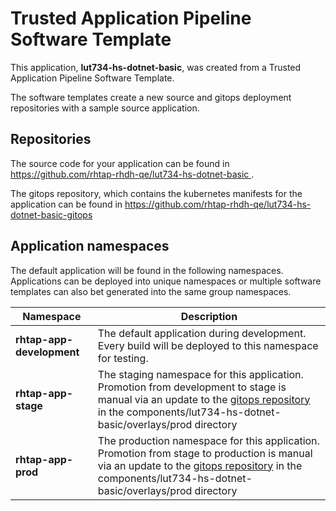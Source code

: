 # Trusted Application Pipeline Software Template

This application, **lut734-hs-dotnet-basic**, was created from a Trusted Application Pipeline Software Template.

The software templates create a new source and gitops deployment repositories with a sample source application. 

## Repositories

The source code for your application can be found in [https://github.com/rhtap-rhdh-qe/lut734-hs-dotnet-basic ](https://github.com/rhtap-rhdh-qe/lut734-hs-dotnet-basic ).
 
The gitops repository, which contains the kubernetes manifests for the application can be found in 
[https://github.com/rhtap-rhdh-qe/lut734-hs-dotnet-basic-gitops ](https://github.com/rhtap-rhdh-qe/lut734-hs-dotnet-basic-gitops ) 

## Application namespaces 

The default application will be found in the following namespaces. Applications can be deployed into unique namespaces or multiple software templates can also bet generated into the same group namespaces.  

|  Namespace   |  Description   |  
| -------- | -------- |   
| **rhtap-app-development** | The default application during development. Every build will be deployed to this namespace for testing. | 
| **rhtap-app-stage** | The staging namespace for this application. Promotion from development to stage is manual via an update to the [gitops repository](https://github.com/rhtap-rhdh-qe/lut734-hs-dotnet-basic-gitops ) in the components/lut734-hs-dotnet-basic/overlays/prod directory |  
| **rhtap-app-prod** | The production namespace for this application. Promotion from stage to production is manual via an update to the [gitops repository](https://github.com/rhtap-rhdh-qe/lut734-hs-dotnet-basic-gitops ) in the components/lut734-hs-dotnet-basic/overlays/prod directory | 